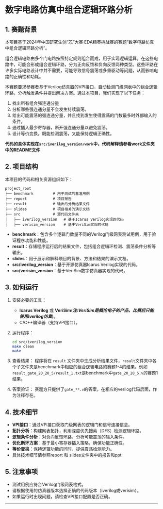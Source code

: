 # 数字电路仿真中组合逻辑环路分析

## 1. 赛题背景

本项目基于2024年中国研究生创“芯”大赛·EDA精英挑战赛的赛题“数字电路仿真中组合逻辑环路分析”。

组合逻辑电路由多个门电路按照特定规则组合而成，用于实现逻辑运算。在这些电路中，可能会形成组合逻辑环路，分为正向反馈和负向反馈两种类型。这些环路在许多实际电路设计中并不需要，可能导致信号震荡或多重驱动等问题，从而影响电路的正确性和功耗。

本赛题要求参赛者基于Verilog仿真器的VPI接口，自动检测门级网表中的组合逻辑环路，分析触发条件并提出解决方案。通过本项目，我们实现了以下任务：

1. 找出所有组合强连通分量
2. 分析哪些强连通分量不会发生持续震荡。
3. 给出可能震荡的强连通分量，并且找到发生使得震荡的门数最多时外部输入的条件。
4. 通过插入最少寄存器，断开强连通分量以避免震荡。
5. 设计等价变换，既能检测震荡，又能保持逻辑正确性。

**代码的具体实现在`src/iverilog_version/work`中，代码解释请参看work文件夹中的README文件**


## 2. 项目结构

本项目的代码和相关资源组织如下：

```
project_root
├── benchmark         # 用于测试的基准用例
├── report            # 项目报告
├── result            # 输出的分析结果文件
├── slides            # 项目相关的演示文档
├── src               # 源代码文件夹
│   ├── iverilog_version   # 基于Icarus Verilog实现的代码
│   ├── verisim_version    # 基于VeriSim实现的代码
```

- **benchmark**：包含多个逻辑门数量不同的Verilog门级网表测试用例，用于验证程序功能和性能。
- **result**：存储程序运行后的结果文件，包括组合逻辑环检测、震荡条件分析等输出。
- **slides**：用于展示和解释项目的背景、方法和结果的演示文档。
- **src/iverilog_version**：基于开源仿真器Icarus Verilog实现的代码。
- **src/verisim_version**：基于VeriSim数字仿真器实现的代码。

## 3. 如何运行

1. 安装必要的工具：
   - **Icarus Verilog** 或 **VeriSim**(***注:VeriSim是概伦电子的产品，比赛后只能使用iverilog仿真***)。
   - C/C++编译器（支持VPI接口）。

2. 运行程序：
   ```bash
   cd src/iverilog_version
   make clean
   make
   ```

3. 查看结果：
   程序将在 `result` 文件夹中生成分析结果文件，`result`文件夹中各个子文件夹是benchmark中相应的组合逻辑电路的赛题1-4的结果，例如 `result_gate_20_20_5/result_1.txt`是benchmark中`gate_20_20_5.v`的赛题1结果。


4. 答案验证：
   赛题方只提供了`gate_**.v`的答案，在相应的verilog代码后面，作为注释存在。

## 4. 技术细节

- **VPI接口**：通过VPI接口获取门级网表的逻辑门和信号连接信息。
- **拓扑分析**：构建网表拓扑，利用深度优先搜索（DFS）检测逻辑环路。
- **逻辑条件分析**：对负向反馈环路，分析可能震荡的输入条件。
- **优化断环方案**：基于最小寄存器插入策略，确保功能正确性。
- **等价变换**：保持逻辑功能的同时，提供震荡检测能力。
- 具体技术细节情参照report 和 slides文件夹中的报告和ppt

## 5. 注意事项

- 测试用例应符合Verilog门级网表格式。
- 请根据使用的仿真器版本选择正确的代码版本（iverilog或verisim）。
- 如果运行时出现问题，请检查VPI接口配置是否正确。
---



